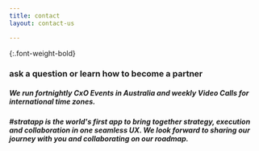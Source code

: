 ```yaml
---
title: contact
layout: contact-us

---
```

{:.font-weight-bold}

### ask a question or learn how to become a partner

##### We run fortnightly CxO Events in Australia and weekly Video Calls for international time zones.

##### #stratapp is the world's first app to bring together strategy, execution and collaboration in one seamless UX. We look forward to sharing our journey with you and collaborating on our roadmap.